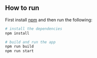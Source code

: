 ## How to run

First install [npm](https://www.npmjs.com/get-npm) and then run the following:

```bash
# install the dependencies
npm install

# build and run the app
npm run build
npm run start
```
